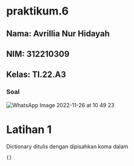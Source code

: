 # praktikum.6
## Nama: Avrillia Nur Hidayah
## NIM: 312210309
## Kelas: TI.22.A3
### Soal

![WhatsApp Image 2022-11-26 at 10 49 23](https://user-images.githubusercontent.com/115686359/204071477-492c3893-309f-490e-8280-91f8ee52ef5f.jpeg)

# Latihan 1
Dictionary ditulis dengan dipisahkan koma dalam
```
{}
```

